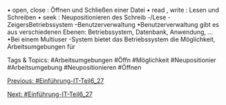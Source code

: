 • open, close :         Öffnen und Schließen einer Datei
• read , write :         Lesen und Schreiben
• seek :         Neupositionieren des Schreib -/Lese -ZeigersBetriebssystem –Benutzerverwaltung
•Benutzerverwaltung gibt es aus verschiedenen Ebenen: Betriebssystem, Datenbank, Anwendung, …
•Bei einem Multiuser -System bietet das Betriebssystem die Möglichkeit, Arbeitsumgebungen für 

   Tags & Topics:
   #Arbeitsumgebungen
   #Öffn
   #Möglichkeit
   #Neupositionier
   #Arbeitsumgebung
   #Neupositionieren
   #Öffnen

[Previous: #Einführung-IT-Teil6_27](Einführung-IT-Teil6_27.md)

[Next: #Einführung-IT-Teil6_27](Einführung-IT-Teil6_27.md)